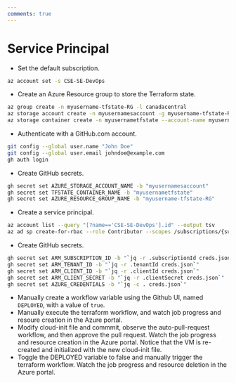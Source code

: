 ```yaml
---
comments: true
---
```

# Service Principal

- Set the default subscription.

```bash
az account set -s CSE-SE-DevOps
```

- Create an Azure Resource group to store the Terraform state.

```bash
az group create -n myusername-tfstate-RG -l canadacentral
az storage account create -n myusernamesaccount -g myusername-tfstate-RG -l canadacentral --sku Standard_LRS
az storage container create -n myusernametfstate --account-name myusernamesaccount --auth-mode login
```

- Authenticate with a GitHub.com account.

```bash
git config --global user.name "John Doe"
git config --global user.email johndoe@example.com
gh auth login
```

- Create GitHub secrets.

```bash
gh secret set AZURE_STORAGE_ACCOUNT_NAME -b "myusernamesaccount"
gh secret set TFSTATE_CONTAINER_NAME -b "myusernametfstate"
gh secret set AZURE_RESOURCE_GROUP_NAME -b "myusername-tfstate-RG"
```

- Create a service principal.

```bash
az account list --query "[?name=='CSE-SE-DevOps'].id" --output tsv
az ad sp create-for-rbac --role Contributor --scopes /subscriptions/{subscription-id} --json-auth > creds.json
```

- Create GitHub secrets.

```bash
gh secret set ARM_SUBSCRIPTION_ID -b "`jq -r .subscriptionId creds.json`"
gh secret set ARM_TENANT_ID -b "`jq -r .tenantId creds.json`"
gh secret set ARM_CLIENT_ID -b "`jq -r .clientId creds.json`"
gh secret set ARM_CLIENT_SECRET -b "`jq -r .clientSecret creds.json`"
gh secret set AZURE_CREDENTIALS -b "`jq -c . creds.json`"
```

- Manually create a workflow variable using the Github UI, named `DEPLOYED`, with a value of `true`.
- Manually execute the terraform workflow, and watch job progress and resoure creation in the Azure portal.
- Modify cloud-init file and commmit, observe the auto-pull-request workflow, and then approve the pull request. Watch the job progress and resource creation in the Azure portal. Notice that the VM is re-created and initialized with the new cloud-init file.
- Toggle the DEPLOYED variable to false and manually trigger the terraform workflow. Watch the job progress and resource deletion in the Azure portal.
